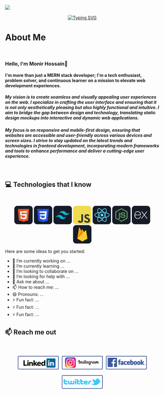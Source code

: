 
![](https://i.ibb.co/s3r4BHC/Black-and-Red-Gradient-Professional-Linked-In-Banner.jpg)

<p align="center">
<a href="https://git.io/typing-svg"><img src="https://readme-typing-svg.demolab.com?font=Fira+Code&weight=700&size=30&pause=1002&color=4174C3&background=74B12100&random=false&width=470&lines=Font-End+Developer;Always+Learning+New+Things++++" alt="Typing SVG" /></a>
</p>

# About Me
<br>

### Hello, I'm Monir Hossain👋
#### I'm more than just a MERN stack developer; I'm a tech enthusiast, problem solver, and continuous learner on a mission to elevate web development experiences.
##### My vision is to create seamless and visually appealing user experiences on the web. I specialize in crafting the user interface and ensuring that it is not only aesthetically pleasing but also highly functional and intuitive. I aim to bridge the gap between design and technology, translating static design mockups into interactive and dynamic web applications.
##### <p>My focus is on responsive and mobile-first design, ensuring that websites are accessible and user-friendly across various devices and screen sizes. I strive to stay updated on the latest trends and technologies in frontend development, incorporating modern frameworks and tools to enhance performance and deliver a cutting-edge user experience. </p>
 



 </br>


## :computer: Technologies that I know

<br>
<p align="center">
<img src="https://github.com/codebuildermonir/codebuildermonir/blob/main/images/HTML.png"/>
<img src="https://github.com/codebuildermonir/codebuildermonir/blob/main/images/css.png"/>

<img src="https://github.com/codebuildermonir/codebuildermonir/blob/main/images/tailwind.png"/>

<img src="https://github.com/codebuildermonir/codebuildermonir/blob/main/images/JavaScript.png"/>

<img src="https://github.com/codebuildermonir/codebuildermonir/blob/main/images/react.png"/>

<img src="https://github.com/codebuildermonir/codebuildermonir/blob/main/images/node.png"/>
<img src="https://github.com/codebuildermonir/codebuildermonir/blob/main/images/express.png"/>

<img src="https://github.com/codebuildermonir/codebuildermonir/blob/main/images/firebase.png"/>

<br/>

Here are some ideas to get you started:

- 🔭 I’m currently working on ...
- 🌱 I’m currently learning ...
- 👯 I’m looking to collaborate on ...
- 🤔 I’m looking for help with ...
- 💬 Ask me about ...
- 📫 How to reach me: ...
- 😄 Pronouns: ...
- ⚡ Fun fact: ...
- ⚡ Fun fact: ...
- ⚡ Fun fact: ...

## :mailbox: Reach me out

<br />

[<p align="center"><img height="60" src="https://github.com/codebuildermonir/codebuildermonir/blob/main/images/social/linkedin%20(1).png">](https://www.linkedin.com/in/codebuildermoni/)[<img height="60" src="https://github.com/codebuildermonir/codebuildermonir/blob/main/images/social/instagram.png">](https://www.instagram.com/codebuildermonir/)[<img height="60" src="https://github.com/codebuildermonir/codebuildermonir/blob/main/images/social/facebook%20(1).png">](https://www.facebook.com/fayhadahmed.monir/)[<img height="60" src="https://github.com/codebuildermonir/codebuildermonir/blob/main/images/social/twitter%20(1).png"> </p>](https://twitter.com/)

<br />




